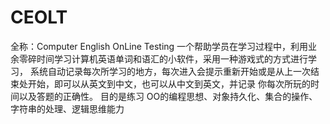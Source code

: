 CEOLT
=========
全称：Computer English OnLine Testing
一个帮助学员在学习过程中，利用业余零碎时间学习计算机英语单词和语汇的小软件，采用一种游戏式的方式进行学习，
系统自动记录每次所学习的地方，每次进入会提示重新开始或是从上一次结束处开始，即可以从英文到中文，也可以从中文到英文，并记录
你每次所玩的时间以及答题的正确性。
目的是练习 OO的编程思想、对象持久化、集合的操作、字符串的处理、逻辑思维能力
